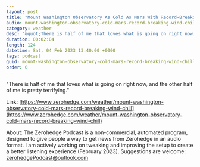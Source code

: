 ```yaml
---
layout: post
title: "Mount Washington Observatory As Cold As Mars With Record-Breaking Wind Chill"
audio: mount-washington-observatory-cold-mars-record-breaking-wind-chill-6
category: weather
desc: "&quot;There is half of me that loves what is going on right now, and the other half of me is pretty terrifying.&quot;"
duration: 00:02:04
length: 124
datetime: Sat, 04 Feb 2023 13:40:00 +0000
tags: podcast
guid: mount-washington-observatory-cold-mars-record-breaking-wind-chill-0
order: 0
---
```

&quot;There is half of me that loves what is going on right now, and the other half of me is pretty terrifying.&quot;

Link: [https://www.zerohedge.com/weather/mount-washington-observatory-cold-mars-record-breaking-wind-chill](https://www.zerohedge.com/weather/mount-washington-observatory-cold-mars-record-breaking-wind-chill)

About: The Zerohedge Podcast is a non-commercial, automated program, designed to give people a way to get news from Zerohedge in an audio format.  I am actively working on tweaking and improving the setup to create a better listening experience (February 2023).  Suggestions are welcome: [zerohedgePodcast@outlook.com](mailto:zerohedgePodcast@outlook.com)
